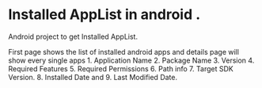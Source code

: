 Installed AppList in android .
============================

 Android project to get Installed AppList. 

First page shows the list of installed android apps and details page will show every single apps 1. Application Name 2. Package Name 3. Version 4. Required Features 5. Required Permissions 6. Path info 7. Target SDK Version. 8. Installed Date and 9. Last Modified Date. 


